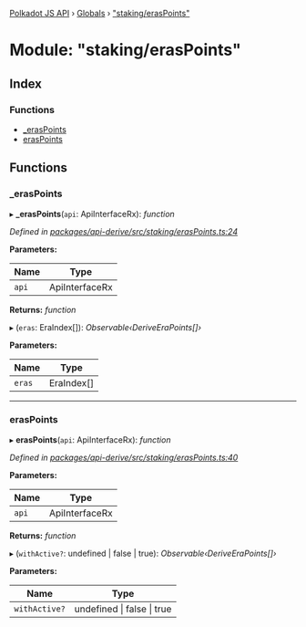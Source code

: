 [Polkadot JS API](../README.md) › [Globals](../globals.md) › ["staking/erasPoints"](_staking_eraspoints_.md)

# Module: "staking/erasPoints"

## Index

### Functions

* [_erasPoints](_staking_eraspoints_.md#_eraspoints)
* [erasPoints](_staking_eraspoints_.md#eraspoints)

## Functions

###  _erasPoints

▸ **_erasPoints**(`api`: ApiInterfaceRx): *function*

*Defined in [packages/api-derive/src/staking/erasPoints.ts:24](https://github.com/polkadot-js/api/blob/11e7b90918/packages/api-derive/src/staking/erasPoints.ts#L24)*

**Parameters:**

Name | Type |
------ | ------ |
`api` | ApiInterfaceRx |

**Returns:** *function*

▸ (`eras`: EraIndex[]): *Observable‹DeriveEraPoints[]›*

**Parameters:**

Name | Type |
------ | ------ |
`eras` | EraIndex[] |

___

###  erasPoints

▸ **erasPoints**(`api`: ApiInterfaceRx): *function*

*Defined in [packages/api-derive/src/staking/erasPoints.ts:40](https://github.com/polkadot-js/api/blob/11e7b90918/packages/api-derive/src/staking/erasPoints.ts#L40)*

**Parameters:**

Name | Type |
------ | ------ |
`api` | ApiInterfaceRx |

**Returns:** *function*

▸ (`withActive?`: undefined | false | true): *Observable‹DeriveEraPoints[]›*

**Parameters:**

Name | Type |
------ | ------ |
`withActive?` | undefined &#124; false &#124; true |
